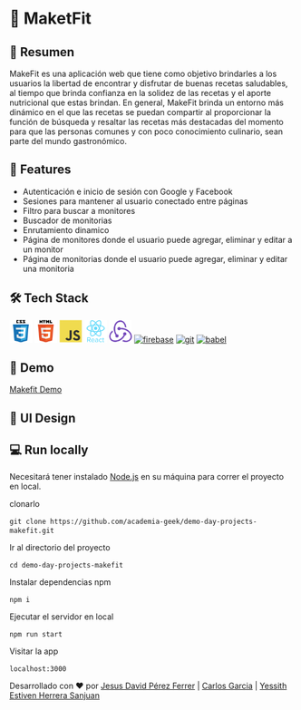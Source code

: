 # 🥗 MaketFit

## 📍 Resumen

MakeFit es una aplicación web que tiene como objetivo brindarles a los usuarios la libertad de encontrar y disfrutar de buenas recetas saludables, al tiempo que brinda confianza en la solidez de las recetas y el aporte nutricional que estas brindan. En general, MakeFit brinda un entorno más dinámico en el que las recetas se puedan compartir al proporcionar la función de búsqueda y resaltar las recetas más destacadas del momento para que las personas comunes y con poco conocimiento culinario, sean parte del mundo gastronómico.

## 🧾 Features

* Autenticación e inicio de sesión con Google y Facebook
* Sesiones para mantener al usuario conectado entre páginas
* Filtro para buscar a monitores
* Buscador de monitorias
* Enrutamiento dinamico
* Página de monitores donde el usuario puede agregar, eliminar y editar a un monitor
* Página de monitorias donde el usuario puede agregar, eliminar y editar una monitoria

## 🛠️ Tech Stack

[<img src="https://raw.githubusercontent.com/devicons/devicon/master/icons/css3/css3-original-wordmark.svg" alt="css3" width="40" height="40"/>](https://www.w3schools.com/css/)
[<img src="https://raw.githubusercontent.com/devicons/devicon/master/icons/html5/html5-original-wordmark.svg" alt="html5" width="40" height="40"/>](https://www.w3.org/html/)
[<img src="https://raw.githubusercontent.com/devicons/devicon/master/icons/javascript/javascript-original.svg" alt="javascript" width="40" height="40"/>](https://developer.mozilla.org/en-US/docs/Web/JavaScript)
[<img src="https://raw.githubusercontent.com/devicons/devicon/master/icons/react/react-original-wordmark.svg" alt="react" width="40" height="40"/>](https://reactjs.org/)
[<img src="https://raw.githubusercontent.com/devicons/devicon/master/icons/redux/redux-original.svg" alt="redux" width="40" height="40"/>](https://reactjs.org/)
[<img src="https://www.vectorlogo.zone/logos/firebase/firebase-icon.svg" alt="firebase" width="40" height="40"/>](https://firebase.google.com/)
[<img src="https://www.vectorlogo.zone/logos/git-scm/git-scm-icon.svg" alt="git" width="40" height="40"/>](https://git-scm.com/)
[<img src="https://www.vectorlogo.zone/logos/babeljs/babeljs-icon.svg" alt="babel" width="40" height="40"/>](https://babeljs.io/)

## 🚀 Demo

[Makefit Demo](https://github.com/academia-geek/demo-day-projects-makefit)


## 📌 UI Design

## 💻 Run locally

Necesitará tener instalado [Node.js](https://nodejs.org/es/download/)  en su máquina para correr el proyecto en local.

clonarlo

```
git clone https://github.com/academia-geek/demo-day-projects-makefit.git
```

Ir al directorio del proyecto

```
cd demo-day-projects-makefit
```

Instalar dependencias npm

```
npm i
```

Ejecutar el servidor en local

```
npm run start
```

Visitar la app

```
localhost:3000
```

Desarrollado con ❤️ por
[Jesus David Pérez Ferrer](https://github.com/Hipns1) |
[Carlos Garcia](https://github.com/CarlinGebyte) |
[Yessith Estiven Herrera Sanjuan](https://github.com/yessith)
